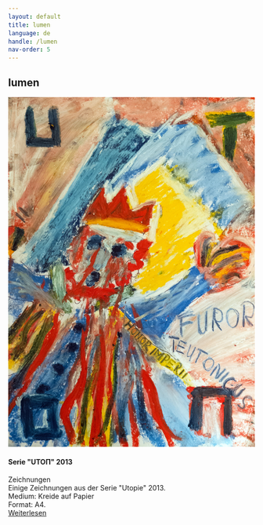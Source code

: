 ```yaml
---
layout: default
title: lumen
language: de
handle: /lumen
nav-order: 5
---
```

## lumen   
  
<a href="/serie-utopie" title="Weiterlesen"><img src="/galeries/serie-utopie/der-drollige-barbarossa-web.jpg" alt="Der drollige Barbarossa" class="img-left"></a>
#### Serie "UTOΠ" 2013  
  
Zeichnungen  
Einige Zeichnungen aus der Serie "Utopie" 2013.  
Medium: Kreide auf Papier  
Format: A4.  
[Weiterlesen](/serie-utopie "Serie Utopie 2013") 
<br style="clear:both" />
<br style="clear:both" />
